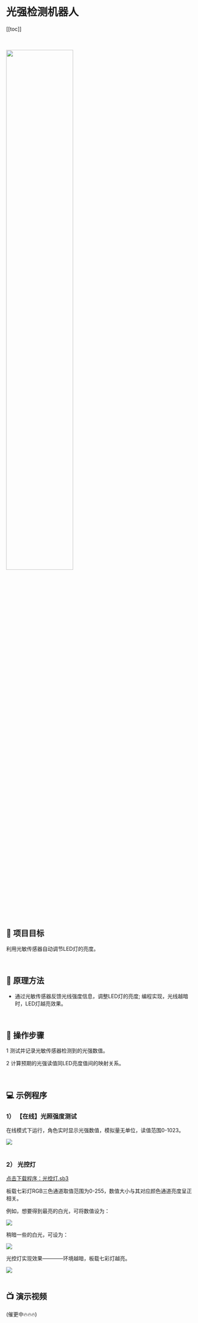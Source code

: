 # 光强检测机器人

[[toc]]

<br>
<br>

<img src="/images/docimg/微信图片_20250220113448.jpg" width="60%">

## 🎯 项目目标

利用光敏传感器自动调节LED灯的亮度。

<br>

## 📖 原理方法

- 通过光敏传感器反馈光线强度信息，调整LED灯的亮度; 编程实现，光线越暗时，LED灯越亮效果。


<br>

## 🔧 操作步骤

1 测试并记录光敏传感器检测到的光强数值。

2 计算预期的光强读值同LED亮度值间的映射关系。

<br>

## 💻 示例程序

### 1） 【在线】光照强度测试

在线模式下运行，角色实时显示光强数值，模拟量无单位，读值范围0-1023。

<img src="/images/docimg/Snipaste_2025-02-20_08-38-37.png">

<br>
<br>

### 2） 光控灯

<a href="/tutorial/hellocardoc/sb3/光控灯.sb3">点击下载程序：光控灯.sb3</a>

板载七彩灯RGB三色通道取值范围为0-255，数值大小与其对应颜色通道亮度呈正相关。

例如，想要得到最亮的白光，可将数值设为：

<img src="/images/docimg/Snipaste_2025-02-20_08-49-11.png">

稍暗一些的白光，可设为：

<img src="/images/docimg/Snipaste_2025-02-20_08-50-50.png">

光控灯实现效果————环境越暗，板载七彩灯越亮。

<img src="/images/docimg/Snipaste_2025-02-20_08-56-39.png">

<br>
<br>

## 📺 演示视频

(催更中🔥🔥🔥)